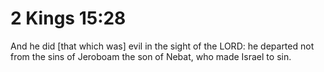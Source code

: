 # 2 Kings 15:28

And he did [that which was] evil in the sight of the LORD: he departed not from the sins of Jeroboam the son of Nebat, who made Israel to sin.
